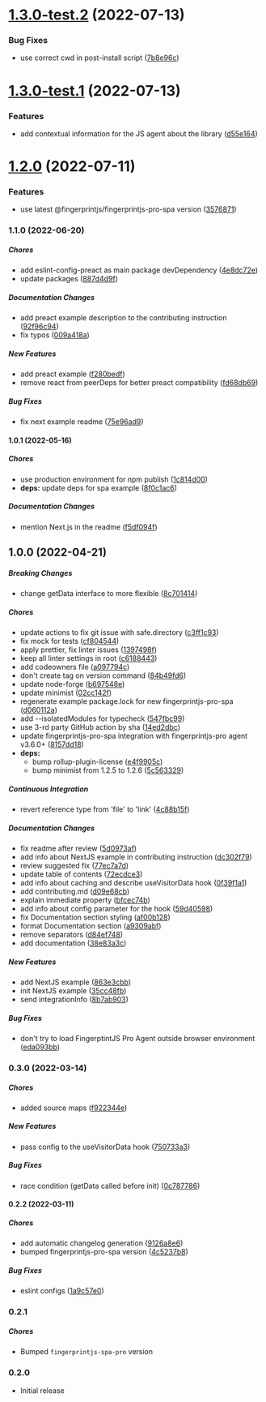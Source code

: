 # [1.3.0-test.2](https://github.com/fingerprintjs/fingerprintjs-pro-react/compare/v1.3.0-test.1...v1.3.0-test.2) (2022-07-13)


### Bug Fixes

* use correct cwd in post-install script ([7b8e96c](https://github.com/fingerprintjs/fingerprintjs-pro-react/commit/7b8e96ca0581f3b8ae9a30f2080e23c15885e2d2))

# [1.3.0-test.1](https://github.com/fingerprintjs/fingerprintjs-pro-react/compare/v1.2.0...v1.3.0-test.1) (2022-07-13)


### Features

* add contextual information for the JS agent about the library ([d55e164](https://github.com/fingerprintjs/fingerprintjs-pro-react/commit/d55e16409b8987c57904962a538fce0d4f142414))

# [1.2.0](https://github.com/fingerprintjs/fingerprintjs-pro-react/compare/v1.1.0...v1.2.0) (2022-07-11)


### Features

* use latest @fingerprintjs/fingerprintjs-pro-spa version ([3576871](https://github.com/fingerprintjs/fingerprintjs-pro-react/commit/3576871b9f897f4b0091b2c9cec1735de1e52f22))

### 1.1.0 (2022-06-20)

##### Chores

*  add eslint-config-preact as main package devDependency ([4e8dc72e](https://github.com/fingerprintjs/fingerprintjs-pro-react/commit/4e8dc72e7606cd5e202e513801b9ccecc7a80ed4))
*  update packages ([887d4d9f](https://github.com/fingerprintjs/fingerprintjs-pro-react/commit/887d4d9ffa344fc29067bd7805308f7383b38c6b))

##### Documentation Changes

*  add preact example description to the contributing instruction ([92f96c94](https://github.com/fingerprintjs/fingerprintjs-pro-react/commit/92f96c94ca66be26755de6b457e296a4d4038a58))
*  fix typos ([009a418a](https://github.com/fingerprintjs/fingerprintjs-pro-react/commit/009a418ae33817fea52d278e4e24a6111b48716b))

##### New Features

*  add preact example ([f280bedf](https://github.com/fingerprintjs/fingerprintjs-pro-react/commit/f280bedf941cb6c30a52a7f053995eb205fd7081))
*  remove react from peerDeps for better preact compatibility ([fd68db69](https://github.com/fingerprintjs/fingerprintjs-pro-react/commit/fd68db69f0cac7e7af9bd47d685c4c245e7165de))

##### Bug Fixes

*  fix next example readme ([75e96ad9](https://github.com/fingerprintjs/fingerprintjs-pro-react/commit/75e96ad9f591c61c26e656d72735eabb78bda2af))

#### 1.0.1 (2022-05-16)

##### Chores

*  use production environment for npm publish ([1c814d00](https://github.com/fingerprintjs/fingerprintjs-pro-react/commit/1c814d006023c43128dff43fdb55b65458086f41))
* **deps:**  update deps for spa example ([8f0c1ac6](https://github.com/fingerprintjs/fingerprintjs-pro-react/commit/8f0c1ac6f24d7ab6091fde3a9b3eb003060813bd))

##### Documentation Changes

*  mention Next.js in the readme ([f5df094f](https://github.com/fingerprintjs/fingerprintjs-pro-react/commit/f5df094f0795c3d84712919037aaf1da960bf3e8))

## 1.0.0 (2022-04-21)

##### Breaking Changes

*  change getData interface to more flexible ([8c701414](https://github.com/fingerprintjs/fingerprintjs-pro-react/commit/8c701414b365b546ac7956bcb4a4d98a54e0b2d5))

##### Chores

*  update actions to fix git issue with safe.directory ([c3ff1c93](https://github.com/fingerprintjs/fingerprintjs-pro-react/commit/c3ff1c93e1f5be8dcf6de0e1d9505a87c46eadd3))
*  fix mock for tests ([cf804544](https://github.com/fingerprintjs/fingerprintjs-pro-react/commit/cf804544de6ce1784bfd4c3c80bcc417c1a29397))
*  apply prettier, fix linter issues ([1397498f](https://github.com/fingerprintjs/fingerprintjs-pro-react/commit/1397498f3a53636582d64f22aefaa22de387b6b4))
*  keep all linter settings in root ([c6188443](https://github.com/fingerprintjs/fingerprintjs-pro-react/commit/c6188443d690b36d4c5dfa520a896db8368c9587))
*  add codeowners file ([a097794c](https://github.com/fingerprintjs/fingerprintjs-pro-react/commit/a097794c96a19c8869a46c9a2a2b159c171dddc2))
*  don't create tag on version command ([84b49fd6](https://github.com/fingerprintjs/fingerprintjs-pro-react/commit/84b49fd6b97ecb48a62306d0353bd3c165bb2449))
*  update node-forge ([b697548e](https://github.com/fingerprintjs/fingerprintjs-pro-react/commit/b697548e6f4af8ed4f2f6e04c58028ce33b06fc2))
*  update minimist ([02cc142f](https://github.com/fingerprintjs/fingerprintjs-pro-react/commit/02cc142ffce01268f3aa8eedcc28df36b795a65a))
*  regenerate example package.lock for new fingerprintjs-pro-spa ([d060112a](https://github.com/fingerprintjs/fingerprintjs-pro-react/commit/d060112a7dd644b8deb019e673a82ca2f143be44))
*  add --isolatedModules for typecheck ([547fbc99](https://github.com/fingerprintjs/fingerprintjs-pro-react/commit/547fbc99afc753addde4619a31b83032da9ec2f2))
*  use 3-rd party GitHub action by sha ([14ed2dbc](https://github.com/fingerprintjs/fingerprintjs-pro-react/commit/14ed2dbcc63d5d6b88bc1c7c64d1344d4941310e))
*  update fingerprintjs-pro-spa integration with fingerprintjs-pro agent v3.6.0+ ([8157dd18](https://github.com/fingerprintjs/fingerprintjs-pro-react/commit/8157dd18f321e91b939e03a297c9d9b63a1f9b9f))
* **deps:**
  *  bump rollup-plugin-license ([e4f9905c](https://github.com/fingerprintjs/fingerprintjs-pro-react/commit/e4f9905c9d608634846526b3079697e79b40426d))
  *  bump minimist from 1.2.5 to 1.2.6 ([5c563329](https://github.com/fingerprintjs/fingerprintjs-pro-react/commit/5c563329320d86cda158858207f9f68610209f65))

##### Continuous Integration

*  revert reference type from 'file' to 'link' ([4c88b15f](https://github.com/fingerprintjs/fingerprintjs-pro-react/commit/4c88b15f3f0e810f10857a884c09fe0f25d1502d))

##### Documentation Changes

*  fix readme after review ([5d0973af](https://github.com/fingerprintjs/fingerprintjs-pro-react/commit/5d0973af9f1ec7638ade850316a6a5437df5fbe9))
*  add info about NextJS example in contributing instruction ([dc302f79](https://github.com/fingerprintjs/fingerprintjs-pro-react/commit/dc302f7987fe83a05192acda6fecea78339fc533))
*  review suggested fix ([77ec7a7d](https://github.com/fingerprintjs/fingerprintjs-pro-react/commit/77ec7a7d802a06c5f520cdc4d52a6870f6cce0e8))
*  update table of contents ([72ecdce3](https://github.com/fingerprintjs/fingerprintjs-pro-react/commit/72ecdce33ec4c3840e4c6319425d16e5f83fcd4c))
*  add info about caching and describe useVisitorData hook ([0f39f1a1](https://github.com/fingerprintjs/fingerprintjs-pro-react/commit/0f39f1a1861c7fe9fd371800018b88ff84354cc2))
*  add contributing.md ([d09e68cb](https://github.com/fingerprintjs/fingerprintjs-pro-react/commit/d09e68cb5cc5c68e1e8b76e4b5043443bdf5c5ad))
*  explain immediate property ([bfcec74b](https://github.com/fingerprintjs/fingerprintjs-pro-react/commit/bfcec74bf780620a2179d327a72ab10d9d1eeaaf))
*  add info about config parameter for the hook ([59d40598](https://github.com/fingerprintjs/fingerprintjs-pro-react/commit/59d4059832d8b0b2b6e88307e048f0f5fb15118b))
*  fix Documentation section styling ([af00b128](https://github.com/fingerprintjs/fingerprintjs-pro-react/commit/af00b128d5de5597779c59f945ea1fe18aae536b))
*  format Documentation section ([a9309abf](https://github.com/fingerprintjs/fingerprintjs-pro-react/commit/a9309abfd620833b32eecba20d65681d7a040a27))
*  remove separators ([d84ef748](https://github.com/fingerprintjs/fingerprintjs-pro-react/commit/d84ef748e4528c14c9f2f69bafed2429026686f4))
*  add documentation ([38e83a3c](https://github.com/fingerprintjs/fingerprintjs-pro-react/commit/38e83a3ce4c1ac17e1c419415789ee40bd1087b2))

##### New Features

*  add NextJS example ([863e3cbb](https://github.com/fingerprintjs/fingerprintjs-pro-react/commit/863e3cbb52bb32dc8ac48dbb2859172cc3e7c49a))
*  init NextJS example ([35cc48fb](https://github.com/fingerprintjs/fingerprintjs-pro-react/commit/35cc48fb7d87dbefaa006dbdbfeeb80c312dff06))
*  send integrationInfo ([8b7ab903](https://github.com/fingerprintjs/fingerprintjs-pro-react/commit/8b7ab90326efe3924778422cface5b9c60796a15))

##### Bug Fixes

*  don't try to load FingerptintJS Pro Agent outside browser environment ([eda093bb](https://github.com/fingerprintjs/fingerprintjs-pro-react/commit/eda093bbf69ed438e92226626969261c17e83251))

### 0.3.0 (2022-03-14)

##### Chores

*  added source maps ([f922344e](https://github.com/fingerprintjs/fingerprintjs-pro-react/commit/f922344e47fc04a8bbce0f10cc99dbc4e5945c20))

##### New Features

*  pass config to the useVisitorData hook ([750733a3](https://github.com/fingerprintjs/fingerprintjs-pro-react/commit/750733a39de8cf30db1be5576f30c618c5bdb060))

##### Bug Fixes

*  race condition (getData called before init) ([0c787786](https://github.com/fingerprintjs/fingerprintjs-pro-react/commit/0c78778652b598b329d3056ec002bf85d0733460))

#### 0.2.2 (2022-03-11)

##### Chores

*  add automatic changelog generation ([9126a8e6](https://github.com/fingerprintjs/fingerprintjs-pro-react/commit/9126a8e6a7f6b83eb11f79cf47f9312e49f5cff2))
*  bumped fingerprintjs-pro-spa version ([4c5237b8](https://github.com/fingerprintjs/fingerprintjs-pro-react/commit/4c5237b87b6f9bcb1b95ab49b0eabb12f62c2a3a))

##### Bug Fixes

*  eslint configs ([1a9c57e0](https://github.com/fingerprintjs/fingerprintjs-pro-react/commit/1a9c57e059977de3c8b31a3a1fe2ec535a6f093d))

### 0.2.1
##### Chores
* Bumped `fingerprintjs-spa-pro` version

### 0.2.0
* Initial release
